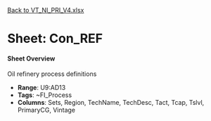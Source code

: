 [Back to VT_NI_PRI_V4.xlsx](README.md)

# Sheet: Con_REF

#### Sheet Overview

Oil refinery process definitions

- **Range**: U9:AD13
- **Tags**: ~FI_Process
- **Columns**: Sets, Region, TechName, TechDesc, Tact, Tcap, Tslvl, PrimaryCG, Vintage

